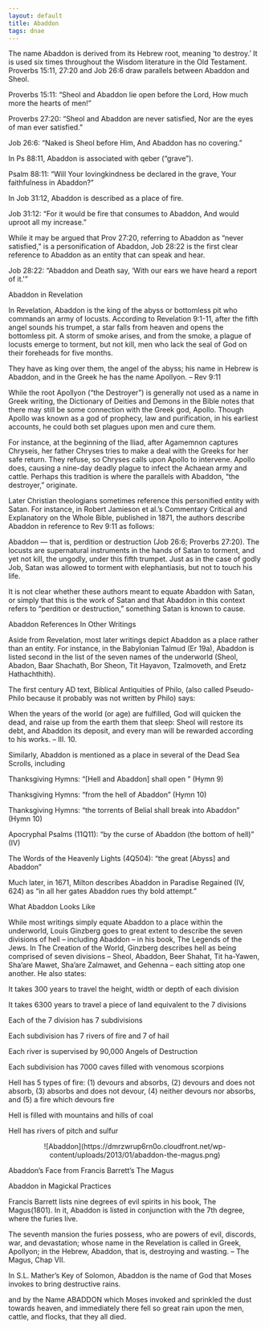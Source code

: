 ```yaml
---
layout: default
title: Abaddon
tags: dnae
---
```


The name Abaddon is derived from its Hebrew root, meaning ‘to destroy.’ It is used six times throughout the Wisdom literature in the Old Testament. Proverbs 15:11, 27:20 and Job 26:6 draw parallels between Abaddon and Sheol.

Proverbs 15:11: “Sheol and Abaddon lie open before the Lord, How much more the hearts of men!”

Proverbs 27:20: “Sheol and Abaddon are never satisfied, Nor are the eyes of man ever satisfied.”

Job 26:6: “Naked is Sheol before Him, And Abaddon has no covering.”

In Ps 88:11, Abaddon is associated with qeber (“grave”).

Psalm 88:11: “Will Your lovingkindness be declared in the grave, Your faithfulness in Abaddon?”

In Job 31:12, Abaddon is described as a place of fire.

Job 31:12: “For it would be fire that consumes to Abaddon, And would uproot all my increase.”

While it may be argued that Prov 27:20, referring to Abaddon as “never satisfied,” is a personification of Abaddon, Job 28:22 is the first clear reference to Abaddon as an entity that can speak and hear.

Job 28:22: “Abaddon and Death say, ‘With our ears we have heard a report of it.'”

Abaddon in Revelation

In Revelation, Abaddon is the king of the abyss or bottomless pit who commands an army of locusts. According to Revelation 9:1-11, after the fifth angel sounds his trumpet, a star falls from heaven and opens the bottomless pit. A storm of smoke arises, and from the smoke, a plague of locusts emerge to torment, but not kill, men who lack the seal of God on their foreheads for five months.

They have as king over them, the angel of the abyss; his name in Hebrew is Abaddon, and in the Greek he has the name Apollyon. – Rev 9:11

While the root Apollyon (“the Destroyer”) is generally not used as a name in Greek writing, the Dictionary of Deities and Demons in the Bible notes that there may still be some connection with the Greek god, Apollo. Though Apollo was known as a god of prophecy, law and purification, in his earliest accounts, he could both set plagues upon men and cure them.

For instance, at the beginning of the Iliad, after Agamemnon captures Chryseis, her father Chryses tries to make a deal with the Greeks for her safe return. They refuse, so Chryses calls upon Apollo to intervene. Apollo does, causing a nine-day deadly plague to infect the Achaean army and cattle. Perhaps this tradition is where the parallels with Abaddon, “the destroyer,” originate.

Later Christian theologians sometimes reference this personified entity with Satan. For instance, in Robert Jamieson et al.’s Commentary Critical and Explanatory on the Whole Bible, published in 1871, the authors describe Abaddon in reference to Rev 9:11 as follows:

Abaddon — that is, perdition or destruction (Job 26:6; Proverbs 27:20). The locusts are supernatural instruments in the hands of Satan to torment, and yet not kill, the ungodly, under this fifth trumpet. Just as in the case of godly Job, Satan was allowed to torment with elephantiasis, but not to touch his life.

It is not clear whether these authors meant to equate Abaddon with Satan, or simply that this is the work of Satan and that Abaddon in this context refers to “perdition or destruction,” something Satan is known to cause.

Abaddon References In Other Writings

Aside from Revelation, most later writings depict Abaddon as a place rather than an entity. For instance, in the Babylonian Talmud (Er 19a), Abaddon is listed second in the list of the seven names of the underworld (Sheol, Abadon, Baar Shachath, Bor Sheon, Tit Hayavon, Tzalmoveth, and Eretz Hathachthith).

The first century AD text, Biblical Antiquities of Philo, (also called Pseudo-Philo because it probably was not written by Philo) says:

When the years of the world (or age) are fulfilled, God will quicken the dead, and raise up from the earth them that sleep: Sheol will restore its debt, and Abaddon its deposit, and every man will be rewarded according to his works. – III. 10.

Similarly, Abaddon is mentioned as a place in several of the Dead Sea Scrolls, including

Thanksgiving Hymns: “[Hell and Abaddon] shall open ” (Hymn 9)

Thanksgiving Hymns: “from the hell of Abaddon” (Hymn 10)

Thanksgiving Hymns: “the torrents of Belial shall break into Abaddon” (Hymn 10)

Apocryphal Psalms (11Q11): “by the curse of Abaddon (the bottom of hell)” (IV)

The Words of the Heavenly Lights (4Q504): “the great [Abyss] and Abaddon”

Much later, in 1671, Milton describes Abaddon in Paradise Regained (IV, 624) as “in all her gates Abaddon rues thy bold attempt.”

What Abaddon Looks Like

While most writings simply equate Abaddon to a place within the underworld, Louis Ginzberg goes to great extent to describe the seven divisions of hell – including Abaddon – in his book, The Legends of the Jews. In The Creation of the World, Ginzberg describes hell as being comprised of seven divisions – Sheol, Abaddon, Beer Shahat, Tit ha-Yawen, Sha’are Mawet, Sha’are Zalmawet, and Gehenna – each sitting atop one another. He also states:

It takes 300 years to travel the height, width or depth of each division

It takes 6300 years to travel a piece of land equivalent to the 7 divisions

Each of the 7 division has 7 subdivisions

Each subdivision has 7 rivers of fire and 7 of hail

Each river is supervised by 90,000 Angels of Destruction

Each subdivision has 7000 caves filled with venomous scorpions

Hell has 5 types of fire: (1) devours and absorbs, (2) devours and does not absorb, (3) absorbs and does not devour, (4) neither devours nor absorbs, and (5) a fire which devours fire

Hell is filled with mountains and hills of coal

Hell has rivers of pitch and sulfur

<center>![Abaddon](https://dmrzwrup6rn0o.cloudfront.net/wp-content/uploads/2013/01/abaddon-the-magus.png) </center>

Abaddon’s Face from Francis Barrett’s The Magus

Abaddon in Magickal Practices

Francis Barrett lists nine degrees of evil spirits in his book, The Magus(1801). In it, Abaddon is listed in conjunction with the 7th degree, where the furies live.

The seventh mansion the furies possess, who are powers of evil, discords, war, and devastation; whose name in the Revelation is called in Greek, Apollyon; in the Hebrew, Abaddon, that is, destroying and wasting. – The Magus, Chap VII.

In S.L. Mather’s Key of Solomon, Abaddon is the name of God that Moses invokes to bring destructive rains.

and by the Name ABADDON which Moses invoked and sprinkled the dust towards heaven, and immediately there fell so great rain upon the men, cattle, and flocks, that they all died.

